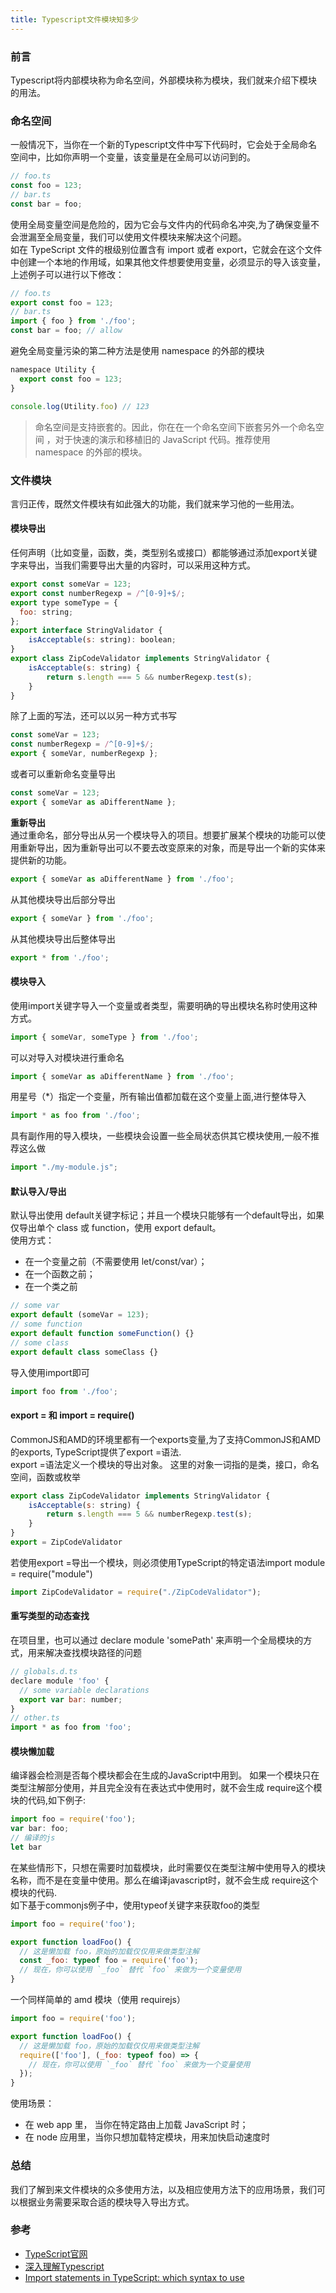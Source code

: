 ```yaml
---
title: Typescript文件模块知多少
---
```


<a name="WA3en"></a>
### 前言
Typescript将内部模块称为命名空间，外部模块称为模块，我们就来介绍下模块的用法。
  <!-- more -->
<a name="LmZvZ"></a>
### 命名空间
一般情况下，当你在一个新的Typescript文件中写下代码时，它会处于全局命名空间中，比如你声明一个变量，该变量是在全局可以访问到的。
```javascript
// foo.ts
const foo = 123;
// bar.ts
const bar = foo;
```

使用全局变量空间是危险的，因为它会与文件内的代码命名冲突,为了确保变量不会泄漏至全局变量，我们可以使用文件模块来解决这个问题。<br />如在 TypeScript 文件的根级别位置含有 import 或者 export，它就会在这个文件中创建一个本地的作用域，如果其他文件想要使用变量，必须显示的导入该变量，上述例子可以进行以下修改：
```javascript
// foo.ts
export const foo = 123;
// bar.ts
import { foo } from './foo';
const bar = foo; // allow
```

避免全局变量污染的第二种方法是使用 namespace 的外部的模块
```javascript
namespace Utility {
  export const foo = 123;
}

console.log(Utility.foo) // 123
```
> 命名空间是支持嵌套的。因此，你在在一个命名空间下嵌套另外一个命名空间 ，对于快速的演示和移植旧的 JavaScript 代码。推荐使用namespace 的外部的模块。


<a name="Pe6hO"></a>
### 文件模块
言归正传，既然文件模块有如此强大的功能，我们就来学习他的一些用法。
<a name="QdvTj"></a>
#### 模块导出
任何声明（比如变量，函数，类，类型别名或接口）都能够通过添加export关键字来导出，当我们需要导出大量的内容时，可以采用这种方式。
```javascript
export const someVar = 123;
export const numberRegexp = /^[0-9]+$/;
export type someType = {
  foo: string;
};
export interface StringValidator {
    isAcceptable(s: string): boolean;
}
export class ZipCodeValidator implements StringValidator {
    isAcceptable(s: string) {
        return s.length === 5 && numberRegexp.test(s);
    }
}
```
除了上面的写法，还可以以另一种方式书写
```javascript
const someVar = 123;
const numberRegexp = /^[0-9]+$/;
export { someVar, numberRegexp };
```
或者可以重新命名变量导出
```javascript
const someVar = 123;
export { someVar as aDifferentName };
```

**重新导出**<br />通过重命名，部分导出从另一个模块导入的项目。想要扩展某个模块的功能可以使用重新导出，因为重新导出可以不要去改变原来的对象，而是导出一个新的实体来提供新的功能。
```javascript
export { someVar as aDifferentName } from './foo';
```
从其他模块导出后部分导出
```javascript
export { someVar } from './foo';
```
从其他模块导出后整体导出
```javascript
export * from './foo';
```

<a name="sAyCL"></a>
#### 模块导入
使用import关键字导入一个变量或者类型，需要明确的导出模块名称时使用这种方式。
```javascript
import { someVar, someType } from './foo';
```
可以对导入对模块进行重命名
```javascript
import { someVar as aDifferentName } from './foo';
```
用星号（*）指定一个变量，所有输出值都加载在这个变量上面,进行整体导入
```javascript
import * as foo from './foo';
```
具有副作用的导入模块，一些模块会设置一些全局状态供其它模块使用,一般不推荐这么做
```javascript
import "./my-module.js";
```

<a name="nJoeG"></a>
#### 默认导入/导出
默认导出使用 default关键字标记；并且一个模块只能够有一个default导出，如果仅导出单个 class 或 function，使用 export default。<br />使用方式：

- 在一个变量之前（不需要使用 let/const/var）；
- 在一个函数之前；
- 在一个类之前
```javascript
// some var
export default (someVar = 123);
// some function
export default function someFunction() {}
// some class
export default class someClass {}
```
导入使用import即可
```javascript
import foo from './foo';
```

<a name="uPLfl"></a>
#### export = 和 import = require()
CommonJS和AMD的环境里都有一个exports变量,为了支持CommonJS和AMD的exports, TypeScript提供了export =语法.<br />export =语法定义一个模块的导出对象。 这里的对象一词指的是类，接口，命名空间，函数或枚举
```javascript
export class ZipCodeValidator implements StringValidator {
    isAcceptable(s: string) {
        return s.length === 5 && numberRegexp.test(s);
    }
}
export = ZipCodeValidator
```

若使用export =导出一个模块，则必须使用TypeScript的特定语法import module = require("module")
```javascript
import ZipCodeValidator = require("./ZipCodeValidator");
```

<a name="VRnZj"></a>
#### 重写类型的动态查找
在项目里，也可以通过 declare module 'somePath' 来声明一个全局模块的方式，用来解决查找模块路径的问题
```javascript
// globals.d.ts
declare module 'foo' {
  // some variable declarations
  export var bar: number;
}
// other.ts
import * as foo from 'foo';
```

<a name="w90uT"></a>
#### 模块懒加载
编译器会检测是否每个模块都会在生成的JavaScript中用到。 如果一个模块只在类型注解部分使用，并且完全没有在表达式中使用时，就不会生成 require这个模块的代码,如下例子:
```javascript
import foo = require('foo');
var bar: foo;
// 编译的js
let bar
```

在某些情形下，只想在需要时加载模块，此时需要仅在类型注解中使用导入的模块名称，而不是在变量中使用。那么在编译javascript时，就不会生成 require这个模块的代码.<br />如下基于commonjs例子中，使用typeof关键字来获取foo的类型
```javascript
import foo = require('foo');

export function loadFoo() {
  // 这是懒加载 foo，原始的加载仅仅用来做类型注解
  const _foo: typeof foo = require('foo');
  // 现在，你可以使用 `_foo` 替代 `foo` 来做为一个变量使用
}
```

一个同样简单的 amd 模块（使用 requirejs）
```javascript
import foo = require('foo');

export function loadFoo() {
  // 这是懒加载 foo，原始的加载仅仅用来做类型注解
  require(['foo'], (_foo: typeof foo) => {
    // 现在，你可以使用 `_foo` 替代 `foo` 来做为一个变量使用
  });
}
```

使用场景：

- 在 web app 里， 当你在特定路由上加载 JavaScript 时；
- 在 node 应用里，当你只想加载特定模块，用来加快启动速度时

<a name="cuLPa"></a>
### 总结
我们了解到来文件模块的众多使用方法，以及相应使用方法下的应用场景，我们可以根据业务需要采取合适的模块导入导出方式。

<a name="vPAvL"></a>
### 参考

- [TypeScript官网](http://www.typescriptlang.org/)
- [深入理解Typescript](https://basarat.gitbooks.io/typescript/docs/project/external-modules.html)
- [Import statements in TypeScript: which syntax to use](https://blog.atomist.com/typescript-imports/)

